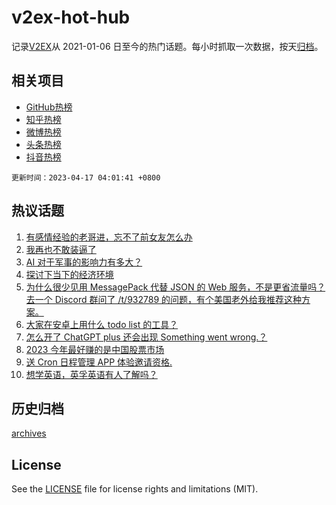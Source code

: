 # v2ex-hot-hub

 记录[V2EX](https://www.v2ex.com/)从 2021-01-06 日至今的热门话题。每小时抓取一次数据，按天[归档](archives)。
 
 ## 相关项目

- [GitHub热榜](https://github.com/it985/github-hot-hub)
- [知乎热榜](https://github.com/it985/zhihu-hot-hub)
- [微博热榜](https://github.com/it985/weibo-hot-hub)
- [头条热榜](https://github.com/it985/toutiao-hot-hub)
- [抖音热榜](https://github.com/it985/douyin-hot-hub)


 `更新时间：2023-04-17 04:01:41 +0800`

## 热议话题

1. [有感情经验的老哥进，忘不了前女友怎么办](https://www.v2ex.com/t/932912)
1. [我再也不敢装逼了](https://www.v2ex.com/t/932863)
1. [AI 对于军事的影响力有多大？](https://www.v2ex.com/t/932862)
1. [探讨下当下的经济环境](https://www.v2ex.com/t/932889)
1. [为什么很少见用 MessagePack 代替 JSON 的 Web 服务，不是更省流量吗？去一个 Discord 群问了 /t/932789 的问题，有个美国老外给我推荐这种方案。](https://www.v2ex.com/t/932879)
1. [大家在安卓上用什么 todo list 的工具？](https://www.v2ex.com/t/932849)
1. [怎么开了 ChatGPT plus 还会出现 Something went wrong.？](https://www.v2ex.com/t/932930)
1. [2023 今年最好赚的是中国股票市场](https://www.v2ex.com/t/932880)
1. [送 Cron 日程管理 APP 体验邀请资格.](https://www.v2ex.com/t/932869)
1. [想学英语，英孚英语有人了解吗？](https://www.v2ex.com/t/932909)

## 历史归档

[archives](archives)

## License

See the [LICENSE](LICENSE) file for license rights and limitations (MIT).
